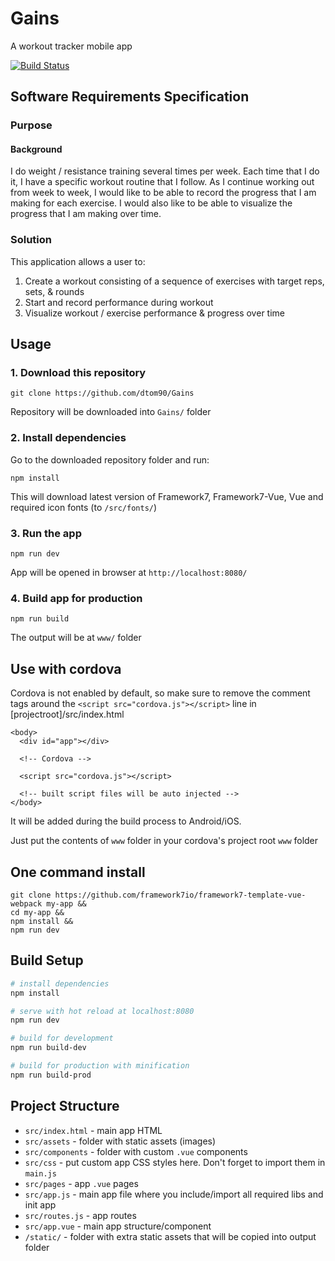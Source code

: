 # Gains
A workout tracker mobile app

[![Build Status](https://travis-ci.org/dtom90/Gains.svg?branch=master)](https://travis-ci.org/dtom90/Gains)

## Software Requirements Specification

### Purpose

#### Background

I do weight / resistance training several times per week. Each time that I do it, I have a specific workout routine that I follow. As I continue working out from week to week, I would like to be able to record the progress that I am making for each exercise. I would also like to be able to visualize the progress that I am making over time.

### Solution

This application allows a user to:

1. Create a workout consisting of a sequence of exercises with target reps, sets, & rounds
2. Start and record performance during workout
3. Visualize workout / exercise performance & progress over time

## Usage

### 1. Download this repository
```
git clone https://github.com/dtom90/Gains
```

Repository will be downloaded into `Gains/` folder

### 2. Install dependencies

Go to the downloaded repository folder and run:
```
npm install
```

This will download latest version of Framework7, Framework7-Vue, Vue and required icon fonts (to `/src/fonts/`)

### 3. Run the app

```
npm run dev
```

App will be opened in browser at `http://localhost:8080/`

### 4. Build app for production

```
npm run build
```

The output will be at `www/` folder

## Use with cordova
Cordova is not enabled by default, so make sure to remove the comment tags around the `<script src="cordova.js"></script>` line in [projectroot]/src/index.html
```
<body>
  <div id="app"></div>

  <!-- Cordova -->

  <script src="cordova.js"></script>

  <!-- built script files will be auto injected -->
</body>
```
It will be added during the build process to Android/iOS.

Just put the contents of `www` folder in your cordova's project root `www` folder

## One command install

```
git clone https://github.com/framework7io/framework7-template-vue-webpack my-app &&
cd my-app &&
npm install &&
npm run dev
```

## Build Setup

``` bash
# install dependencies
npm install

# serve with hot reload at localhost:8080
npm run dev

# build for development
npm run build-dev

# build for production with minification
npm run build-prod
```

## Project Structure

* `src/index.html` - main app HTML
* `src/assets` - folder with static assets (images)
* `src/components` - folder with custom `.vue` components
* `src/css` - put custom app CSS styles here. Don't forget to import them in `main.js`
* `src/pages` - app `.vue` pages
* `src/app.js` - main app file where you include/import all required libs and init app
* `src/routes.js` - app routes
* `src/app.vue` - main app structure/component
* `/static/` - folder with extra static assets that will be copied into output folder
